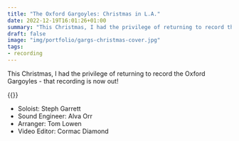 ```yaml
---
title: "The Oxford Gargoyles: Christmas in L.A."
date: 2022-12-19T16:01:26+01:00
summary: "This Christmas, I had the privilege of returning to record the Oxford Gargoyles - that recording is now out!"
draft: false
image: "img/portfolio/gargs-christmas-cover.jpg"
tags:
- recording
---
```


This Christmas, I had the privilege of returning to record the Oxford Gargoyles - that recording is now out!

{{<youtube id="5gKew_0coy8">}}

- Soloist: Steph Garrett
- Sound Engineer: Alva Orr
- Arranger: Tom Lowen
- Video Editor: Cormac Diamond
